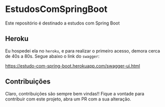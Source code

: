 # EstudosComSpringBoot
Este repositório é destinado a estudos com Spring Boot

## Heroku

Eu hospedei ela no `heroku`, e para realizar o primeiro acesso, demora cerca de 40s a 80s. Segue abaixo o link do `swagger`:

https://estudo-com-spring-boot.herokuapp.com/swagger-ui.html

## Contribuições

Claro, contribuições são sempre bem vindas!! Fique a vontade para contribuir com este projeto, abra um PR com a sua alteração.
